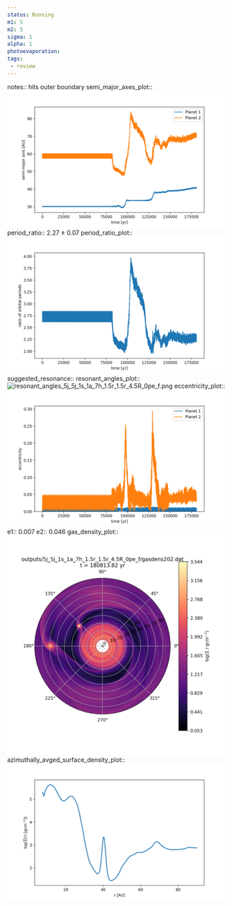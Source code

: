 ```yaml
---
status: Running
m1: 5
m2: 5
sigma: 1
alpha: 1
photoevaporation: 
tags:
 - review
---
```


notes:: hits outer boundary
semi_major_axes_plot:: ![semi_major_axes_5j_5j_1s_1a_7h_1.5r_1.5r_4.5R_0pe_f.png](plots/semi_major_axes/semi_major_axes_5j_5j_1s_1a_7h_1.5r_1.5r_4.5R_0pe_f.png)
period_ratio:: 2.27 ± 0.07
period_ratio_plot:: ![period_ratio_5j_5j_1s_1a_7h_1.5r_1.5r_4.5R_0pe_f.png](plots/period_ratio/period_ratio_5j_5j_1s_1a_7h_1.5r_1.5r_4.5R_0pe_f.png)
suggested_resonance:: 
resonant_angles_plot:: ![resonant_angles_5j_5j_1s_1a_7h_1.5r_1.5r_4.5R_0pe_f.png](plots/resonant_angles/resonant_angles_5j_5j_1s_1a_7h_1.5r_1.5r_4.5R_0pe_f.png)
eccentricity_plot:: ![eccentricity_5j_5j_1s_1a_7h_1.5r_1.5r_4.5R_0pe_f.png](plots/eccentricity/eccentricity_5j_5j_1s_1a_7h_1.5r_1.5r_4.5R_0pe_f.png)
e1:: 0.007
e2:: 0.046
gas_density_plot:: ![gas_density_5j_5j_1s_1a_7h_1.5r_1.5r_4.5R_0pe_f.png](plots/gas_density/gas_density_5j_5j_1s_1a_7h_1.5r_1.5r_4.5R_0pe_f.png)
azimuthally_avged_surface_density_plot:: ![azimuthally_avged_surface_density_5j_5j_1s_1a_7h_1.5r_1.5r_4.5R_0pe_f.png](plots/azimuthally_avged_surface_density/azimuthally_avged_surface_density_5j_5j_1s_1a_7h_1.5r_1.5r_4.5R_0pe_f.png)
